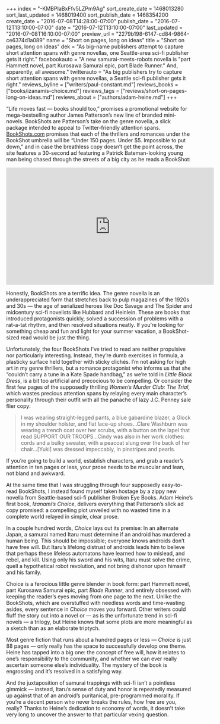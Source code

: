 +++
index = "-KMBPIaBxFfv5LZPm9Ag"
sort_create_date = 1468013280
sort_last_updated = 1468019400
sort_publish_date = 1468354200
create_date = "2016-07-08T14:28:00-07:00"
publish_date = "2016-07-12T13:10:00-07:00"
date = "2016-07-12T13:10:00-07:00"
last_updated = "2016-07-08T16:10:00-07:00"
preview_url = "2279b198-6147-cd84-9864-ce6374d1a089"
name = "Short on pages, long on ideas"
title = "Short on pages, long on ideas"
dek = "As big-name publishers attempt to capture short attention spans with genre novellas, one Seattle-area sci-fi publisher gets it right."
facebookauto = "A new samurai-meets-robots novella is \"part Hammett novel, part Kurosawa Samurai epic, part Blade Runner.\" And, apparently, all awesome."
twitterauto = "As big publishers try to capture short attention spans with genre novellas, a Seattle sci-fi publisher gets it right."
reviews_byline = ["writers/paul-constant.md"]
reviews_books = ["books/izanamis-choice.md"]
reviews_tags = ["reviews/short-on-pages-long-on-ideas.md"]
reviews_about = ["authors/adam-heine.md"]
+++

“Life moves fast — books should too,” promises a promotional website for mega-bestselling author James Patterson’s new line of branded mini-novels. BookShots are Patterson’s take on the genre novella, a slick package intended to appeal to Twitter-friendly attention spans. [BookShots.com](https://www.bookshots.com/) promises that each of the thrillers and romances under the BookShot umbrella will be “Under 150 pages. Under $5. Impossible to put down,” and in case the breathless copy doesn’t get the point across, the site features a 30-second ad featuring a Patrick Bateman-looking young man being chased through the streets of a big city as he reads a BookShot:

<iframe width="560" height="315" src="https://www.youtube.com/embed/BwqloQzb3QM?rel=0" frameborder="0" allowfullscreen></iframe>

Honestly, BookShots are a terrific idea. The genre novella is an underappreciated form that stretches back to pulp magazines of the 1920s and 30s — the age of serialized heroes like Doc Savage and The Spider and midcentury sci-fi novelists like Hubbard and Heinlein. These are books that introduced protagonists quickly, solved a succession of problems with a rat-a-tat rhythm, and then resolved situations neatly. If you’re looking for something cheap and fun and light for your summer vacation, a BookShot-sized read would be just the thing.

Unfortunately, the four BookShots I’ve tried to read are neither propulsive nor particularly interesting. Instead, they’re dumb exercises in formula, a plasticky surface held together with sticky clichés. I’m not asking for high art in my genre thrillers, but a romance protagonist who informs us that she “couldn’t carry a tune in a Kate Spade handbag,” as we’re told in *Little Black Dress*, is a bit too artificial and precocious to be compelling. Or consider the first few pages of the supposedly thrilling *Women’s Murder Club: The Trial*, which wastes precious attention spans by relaying every main character’s personality through their outfit with all the panache of lazy J.C. Penney sale flier copy: 

<blockquote>I was wearing straight-legged pants, a blue gabardine blazer, a Glock in my shoulder holster, and flat lace-up shoes…Clare Washburn was wearing a trench coat over her scrubs, with a button on the lapel that read SUPPORT OUR TROOPS…Cindy was also in her work clothes: cords and a bulky sweater, with a peacoat slung over the back of her chair…[Yuki] was dressed impeccably, in pinstripes and pearls.</blockquote>

If you’re going to build a world, establish characters, and grab a reader’s attention in ten pages or less, your prose needs to be muscular and lean, not bland and awkward.

At the same time that I was struggling through four supposedly easy-to-read BookShots, I instead found myself taken hostage by a zippy new novella from Seattle-based sci-fi publisher Broken Eye Books. Adam Heine’s first book, *Izanami’s Choice*, delivers everything that Patterson’s slick ad copy promised: a compelling plot unveiled with no wasted time in a complete world relayed in simple, clear prose.

In a couple hundred words, *Choice* lays out its premise: In an alternate Japan, a samurai named Itaru must determine if an android has murdered a human being. This should be impossible; everyone knows androids don’t have free will. But Itaru’s lifelong distrust of androids leads him to believe that perhaps these lifeless automatons have learned how to mislead, and rebel, and kill. Using only his sword and his wits, Itaru must solve the crime, quell a hypothetical robot revolution, and not bring dishonor upon himself and his family.

Choice is a ferocious little genre blender in book form: part Hammett novel, part Kurosawa Samurai epic, part *Blade Runner*, and entirely obsessed with keeping the reader’s eyes moving from one page to the next. Unlike the BookShots, which are overstuffed with needless words and time-wasting asides, every sentence in *Choice* moves you forward. Other writers could fluff the story out into a novel or — as is the unfortunate trend in sci-fi novels — a trilogy, but Heine knows that some plots are more meaningful as a sketch than as an elaborate triptych. 

Most genre fiction that runs about a hundred pages or less — *Choice* is just 88 pages — only really has the space to successfully develop one theme. Heine has tapped into a big one: the concept of free will, how it relates to one’s responsibility to the community, and whether we can ever really ascertain someone else’s individuality. The mystery of the book is engrossing and it’s resolved in a satisfying way. 

And the juxtaposition of samurai trappings with sci-fi isn’t a pointless gimmick — instead, Itaru’s sense of duty and honor is repeatedly measured up against that of an android’s puritanical, pre-programmed morality. If you’re a decent person who never breaks the rules, how free are you, really? Thanks to Heine’s dedication to economy of words, it doesn’t take very long to uncover the answer to that particular vexing question.
